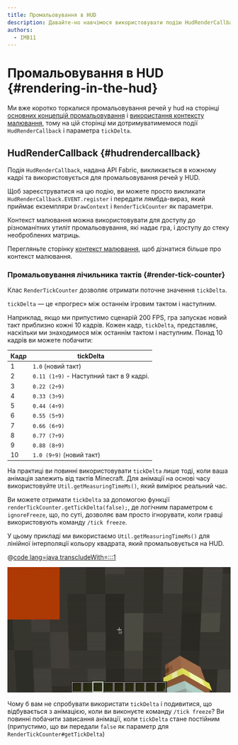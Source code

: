 ```yaml
---
title: Промальовування в HUD
description: Давайте-но навчімося використовувати подію HudRenderCallback для промальовування у HUD.
authors:
  - IMB11
---
```


# Промальовування в HUD {#rendering-in-the-hud}

Ми вже коротко торкалися промальовування речей у hud на сторінці [основних концепцій промальовування](./basic-concepts) і [використання контексту малювання](./draw-context), тому на цій сторінці ми дотримуватимемося події `HudRenderCallback` і параметра `tickDelta`.

## HudRenderCallback {#hudrendercallback}

Подія `HudRenderCallback`, надана API Fabric, викликається в кожному кадрі та використовується для промальовування речей у HUD.

Щоб зареєструватися на цю подію, ви можете просто викликати `HudRenderCallback.EVENT.register` і передати лямбда-вираз, який приймає екземпляри `DrawContext` і `RenderTickCounter` як параметри.

Контекст малювання можна використовувати для доступу до різноманітних утиліт промальовування, які надає гра, і доступу до стеку необроблених матриць.

Перегляньте сторінку [контекст малювання](./draw-context), щоб дізнатися більше про контекст малювання.

### Промальовування лічильника тактів {#render-tick-counter}

Клас `RenderTickCounter` дозволяє отримати поточне значення `tickDelta`.

`tickDelta` — це «прогрес» між останнім ігровим тактом і наступним.

Наприклад, якщо ми припустимо сценарій 200 FPS, гра запускає новий такт приблизно кожні 10 кадрів. Кожен кадр, `tickDelta`, представляє, наскільки ми знаходимося між останнім тактом і наступним. Понад 10 кадрів ви можете побачити:

| Кадр | tickDelta                                                |
| ---- | -------------------------------------------------------- |
| 1    | `1.0` (новий такт)                    |
| 2    | `0.11 (1÷9)` - Наступний такт в 9 кадрі. |
| 3    | `0.22 (2÷9)`                                             |
| 4    | `0.33 (3÷9)`                                             |
| 5    | `0.44 (4÷9)`                                             |
| 6    | `0.55 (5÷9)`                                             |
| 7    | `0.66 (6÷9)`                                             |
| 8    | `0.77 (7÷9)`                                             |
| 9    | `0.88 (8÷9)`                                             |
| 10   | `1.0 (9÷9)` (новий такт)              |

На практиці ви повинні використовувати `tickDelta` лише тоді, коли ваша анімація залежить від тактів Minecraft. Для анімації на основі часу використовуйте `Util.getMeasuringTimeMs()`, який вимірює реальний час.

Ви можете отримати `tickDelta` за допомогою функції `renderTickCounter.getTickDelta(false);`, де логічним параметром є `ignoreFreeze`, що, по суті, дозволяє вам просто ігнорувати, коли гравці використовують команду `/tick freeze`.

У цьому прикладі ми використаємо `Util.getMeasuringTimeMs()` для лінійної інтерполяції кольору квадрата, який промальовується на HUD.

@[code lang=java transcludeWith=:::1](@/reference/latest/src/client/java/com/example/docs/rendering/HudRenderingEntrypoint.java)

![Зміна кольору з часом](/assets/develop/rendering/hud-rendering-deltatick.webp)

Чому б вам не спробувати використати `tickDelta` і подивитися, що відбувається з анімацією, коли ви виконуєте команду `/tick freeze`? Ви повинні побачити зависання анімації, коли `tickDelta` стане постійним (припустимо, що ви передали `false` як параметр для `RenderTickCounter#getTickDelta`)
